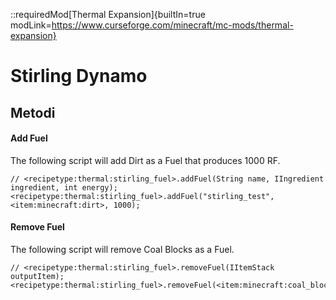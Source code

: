 ::requiredMod[Thermal Expansion]{builtIn=true modLink=https://www.curseforge.com/minecraft/mc-mods/thermal-expansion}

# Stirling Dynamo

## Metodi

#### Add Fuel

The following script will add Dirt as a Fuel that produces 1000 RF.

```zenscript
// <recipetype:thermal:stirling_fuel>.addFuel(String name, IIngredient ingredient, int energy);
<recipetype:thermal:stirling_fuel>.addFuel("stirling_test", <item:minecraft:dirt>, 1000);
```

#### Remove Fuel

The following script will remove Coal Blocks as a Fuel.

```zenscript
// <recipetype:thermal:stirling_fuel>.removeFuel(IItemStack outputItem);
<recipetype:thermal:stirling_fuel>.removeFuel(<item:minecraft:coal_block>);
```
